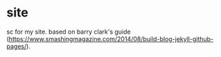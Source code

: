 # site
sc for my site. based on barry clark's guide (https://www.smashingmagazine.com/2014/08/build-blog-jekyll-github-pages/).
